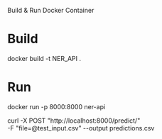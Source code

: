 Build & Run Docker Container
# Build
docker build -t NER_API .

# Run
docker run -p 8000:8000 ner-api

curl -X POST "http://localhost:8000/predict/" \
  -F "file=@test_input.csv" --output predictions.csv

